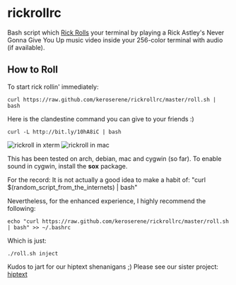 # rickrollrc

Bash script which [Rick Rolls](http://en.wikipedia.org/wiki/Rickrolling) your
terminal by playing a Rick Astley's Never Gonna Give You Up music video inside
your 256-color terminal with audio (if available).

## How to Roll
To start rick rollin' immediately:

    curl https://raw.github.com/keroserene/rickrollrc/master/roll.sh | bash

Here is the clandestine command you can give to your friends :)

    curl -L http://bit.ly/10hA8iC | bash

![rickroll in xterm](http://i.imgur.com/ZAsQWtP.png)
![rickroll in mac](http://i.imgur.com/yDLaZna.png)

This has been tested on arch, debian, mac and cygwin (so far).
To enable sound in cygwin, install the **sox** package.

For the record: It is not actually a good idea to make a habit of:
"curl $(random_script_from_the_internets) | bash"

Nevertheless, for the enhanced experience, I highly recommend the following:

    echo "curl https://raw.github.com/keroserene/rickrollrc/master/roll.sh | bash" >> ~/.bashrc

Which is just:

    ./roll.sh inject

Kudos to jart for our hiptext shenanigans ;)
Please see our sister project: [hiptext](https://github.com/jart/hiptext)
